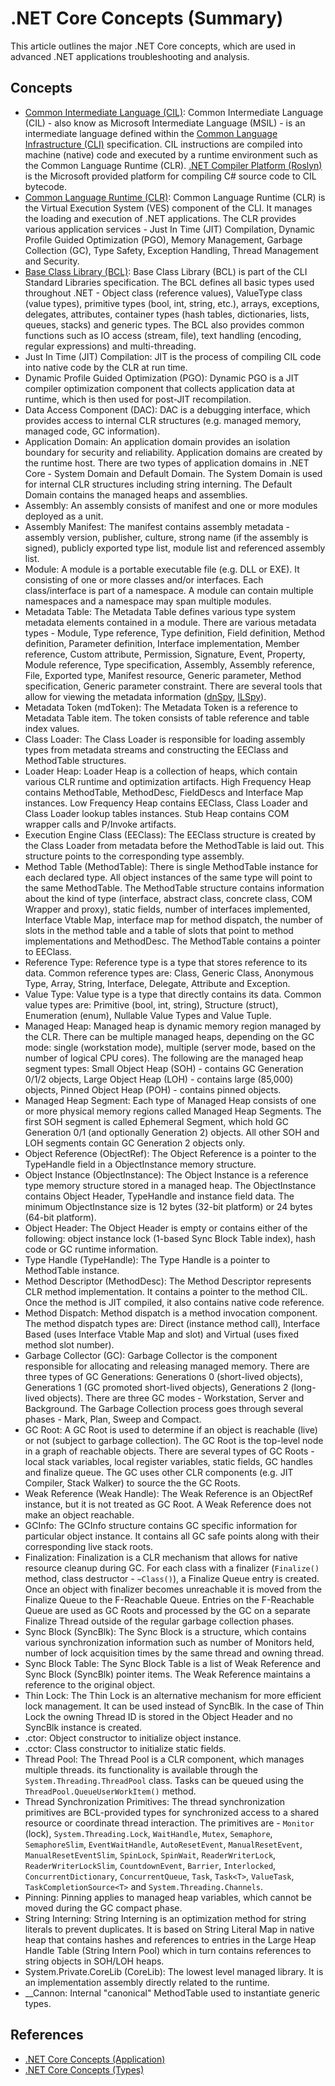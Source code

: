 # .NET Core Concepts (Summary)

This article outlines the major .NET Core concepts, which are used in advanced .NET applications troubleshooting and analysis.

## Concepts

* [Common Intermediate Language (CIL)](https://en.wikipedia.org/wiki/Common_Intermediate_Language): Common Intermediate Language (CIL) - also know as Microsoft Intermediate Language (MSIL) - is an intermediate language defined within the [Common Language Infrastructure (CLI)](https://en.wikipedia.org/wiki/Common_Language_Infrastructure) specification. CIL instructions are compiled into machine (native) code and executed by a runtime environment such as the Common Language Runtime (CLR). [.NET Compiler Platform (Roslyn)](https://github.com/dotnet/roslyn) is the Microsoft provided platform for compiling C# source code to CIL bytecode.
* [Common Language Runtime (CLR)](https://en.wikipedia.org/wiki/Common_Language_Runtime): Common Language Runtime (CLR) is the Virtual Execution System (VES) component of the CLI. It manages the loading and execution of .NET applications. The CLR provides various application services - Just In Time (JIT) Compilation, Dynamic Profile Guided Optimization (PGO), Memory Management, Garbage Collection (GC), Type Safety, Exception Handling, Thread Management and Security.
* [Base Class Library (BCL)](https://en.wikipedia.org/wiki/Standard_Libraries_(CLI)#Base_Class_Library): Base Class Library (BCL) is part of the CLI Standard Libraries specification. The BCL defines all basic types used throughout .NET - Object class (reference values), ValueType class (value types), primitive types (bool, int, string, etc.), arrays, exceptions, delegates, attributes, container types (hash tables, dictionaries, lists, queues, stacks) and generic types. The BCL also provides common functions such as IO access (stream, file), text handling (encoding, regular expressions) and multi-threading.
* Just In Time (JIT) Compilation: JIT is the process of compiling CIL code into native code by the CLR at run time.
* Dynamic Profile Guided Optimization (PGO): Dynamic PGO is a JIT compiler optimization component that collects application data at runtime, which is then used for post-JIT recompilation.
* Data Access Component (DAC): DAC is a debugging interface, which provides access to internal CLR structures (e.g. managed memory, managed code, GC information).
* Application Domain: An application domain provides an isolation boundary for security and reliability. Application domains are created by the runtime host. There are two types of application domains in .NET Core - System Domain and Default Domain. The System Domain is used for internal CLR structures including string interning. The Default Domain contains the managed heaps and assemblies.
* Assembly: An assembly consists of manifest and one or more modules deployed as a unit.
* Assembly Manifest: The manifest contains assembly metadata - assembly version, publisher, culture, strong name (if the assembly is signed), publicly exported type list, module list and referenced assembly list.
* Module: A module is a portable executable file (e.g. DLL or EXE). It consisting of one or more classes and/or interfaces. Each class/interface is part of a namespace. A module can contain multiple namespaces and a namespace may span multiple modules.
* Metadata Table: The Metadata Table defines various type system metadata elements contained in a module. There are various metadata types - Module, Type reference, Type definition, Field definition, Method definition, Parameter definition, Interface implementation, Member reference, Custom attribute, Permission, Signature, Event, Property, Module reference, Type specification, Assembly, Assembly reference, File, Exported type, Manifest resource, Generic parameter, Method specification, Generic parameter constraint. There are several tools that allow for viewing the metadata information ([dnSpy](https://github.com/dnSpyEx/dnSpy), [ILSpy](https://github.com/icsharpcode/ILSpy)).
* Metadata Token (mdToken): The Metadata Token is a reference to Metadata Table item. The token consists of table reference and table index values.
* Class Loader: The Class Loader is responsible for loading assembly types from metadata streams and constructing the EEClass and MethodTable structures.
* Loader Heap: Loader Heap is a collection of heaps, which contain various CLR runtime and optimization artifacts. High Frequency Heap contains MethodTable, MethodDesc, FieldDescs and Interface Map instances. Low Frequency Heap contains EEClass, Class Loader and Class Loader lookup tables instances. Stub Heap contains COM wrapper calls and P/Invoke artifacts.
* Execution Engine Class (EEClass): The EEClass structure is created by the Class Loader from metadata before the MethodTable is laid out. This structure points to the corresponding type assembly.
* Method Table (MethodTable): There is single MethodTable instance for each declared type. All object instances of the same type will point to the same MethodTable. The MethodTable structure contains information about the kind of type (interface, abstract class, concrete class, COM Wrapper and proxy), static fields, number of interfaces implemented, Interface Vtable Map, interface map for method dispatch, the number of slots in the method table and a table of slots that point to method implementations and MethodDesc. The MethodTable contains a pointer to EEClass.
* Reference Type: Reference type is a type that stores reference to its data. Common reference types are: Class, Generic Class, Anonymous Type, Array, String, Interface, Delegate, Attribute and Exception.
* Value Type: Value type is a type that directly contains its data. Common value types are: Primitive (bool, int, string), Structure (struct), Enumeration (enum), Nullable Value Types and Value Tuple.
* Managed Heap: Managed heap is dynamic memory region managed by the CLR. There can be multiple managed heaps, depending on the GC mode: single (workstation mode), multiple (server mode, based on the number of logical CPU cores). The following are the managed heap segment types: Small Object Heap (SOH) - contains GC Generation 0/1/2 objects, Large Object Heap (LOH) - contains large (85,000) objects, Pinned Object Heap (POH) - contains pinned objects.
* Managed Heap Segment: Each type of Managed Heap consists of one or more physical memory regions called Managed Heap Segments. The first SOH segment is called Ephemeral Segment, which hold GC Generation 0/1 (and optionally Generation 2) objects. All other SOH and LOH segments contain GC Generation 2 objects only.
* Object Reference (ObjectRef): The Object Reference is a pointer to the TypeHandle field in a ObjectInstance memory structure.
* Object Instance (ObjectInstance): The Object Instance is a reference type memory structure stored in a managed heap. The ObjectInstance contains Object Header, TypeHandle and instance field data. The minimum ObjectInstance size is 12 bytes (32-bit platform) or 24 bytes (64-bit platform).
* Object Header: The Object Header is empty or contains either of the following: object instance lock (1-based Sync Block Table index), hash code or GC runtime information.
* Type Handle (TypeHandle): The Type Handle is a pointer to MethodTable instance.
* Method Descriptor (MethodDesc): The Method Descriptor represents CLR method implementation. It contains a pointer to the method CIL. Once the method is JIT compiled, it also contains native code reference.
* Method Dispatch: Method dispatch is a method invocation component. The method dispatch types are: Direct (instance method call), Interface Based (uses Interface Vtable Map and slot) and Virtual (uses fixed method slot number).
* Garbage Collector (GC): Garbage Collector is the component responsible for allocating and releasing managed memory. There are three types of GC Generations: Generations 0 (short-lived objects), Generations 1 (GC promoted short-lived objects), Generations 2 (long-lived objects). There are three GC modes - Workstation, Server and Background. The Garbage Collection process goes through several phases - Mark, Plan, Sweep and Compact.
* GC Root: A GC Root is used to determine if an object is reachable (live) or not (subject to garbage collection). The GC Root is the top-level node in a graph of reachable objects. There are several types of GC Roots - local stack variables, local register variables, static fields, GC handles and finalize queue. The GC uses other CLR components (e.g. JIT Compiler, Stack Walker) to source the the GC Roots.
* Weak Reference (Weak Handle): The Weak Reference is an ObjectRef instance, but it is not treated as GC Root. A Weak Reference does not make an object reachable.
* GCInfo: The GCInfo structure contains GC specific information for particular object instance. It contains all GC safe points along with their corresponding live stack roots.
* Finalization: Finalization is a CLR mechanism that allows for native resource cleanup during GC. For each class with a finalizer (`Finalize()` method, class destructor - `~Class()`), a Finalize Queue entry is created. Once an object with finalizer becomes unreachable it is moved from the Finalize Queue to the F-Reachable Queue. Entries on the F-Reachable Queue are used as GC Roots and processed by the GC on a separate Finalize Thread outside of the regular garbage collection phases.
* Sync Block (SyncBlk): The Sync Block is a structure, which contains various synchronization information such as number of Monitors held, number of lock acquisition times by the same thread and owning thread.
* Sync Block Table: The Sync Block Table is a list of Weak Reference and Sync Block (SyncBlk) pointer items. The Weak Reference maintains a reference to the original object.
* Thin Lock: The Thin Lock is an alternative mechanism for more efficient lock management. It can be used instead of SyncBlk. In the case of Thin Lock the owning Thread ID is stored in the Object Header and no SyncBlk instance is created.
* .ctor: Object constructor to initialize object instance.
* .cctor: Class constructor to initialize static fields.
* Thread Pool: The Thread Pool is a CLR component, which manages multiple threads. its functionality is available through the `System.Threading.ThreadPool` class. Tasks can be queued using the `ThreadPool.QueueUserWorkItem()` method.
* Thread Synchronization Primitives: The thread synchronization primitives are BCL-provided types for synchronized access to a shared resource or coordinate thread interaction. The primitives are - `Monitor` (lock), `System.Threading.Lock`, `WaitHandle`, `Mutex`, `Semaphore`, `SemaphoreSlim`, `EventWaitHandle`, `AutoResetEvent`, `ManualResetEvent`, `ManualResetEventSlim`, `SpinLock`, `SpinWait`, `ReaderWriterLock`, `ReaderWriterLockSlim`, `CountdownEvent`, `Barrier`, `Interlocked`, `ConcurrentDictionary`, `ConcurrentQueue`, `Task`, `Task<T>`, `ValueTask`, `TaskCompletionSource<T>` and `System.Threading.Channels`.
* Pinning: Pinning applies to managed heap variables, which cannot be moved during the GC compact phase.
* String Interning: String Interning is an optimization method for string literals to prevent duplicates. It is based on String Literal Map in native heap that contains hashes and references to entries in the Large Heap Handle Table (String Intern Pool) which in turn contains references to string objects in SOH/LOH heaps.
* System.Private.CoreLib (CoreLib): The lowest level managed library. It is an implementation assembly directly related to the runtime.
* __Cannon: Internal "canonical" MethodTable used to instantiate generic types.

## References

* [.NET Core Concepts (Application)](./.NET%20Core%20Concepts%20(Application).md)
* [.NET Core Concepts (Types)](./.NET%20Core%20Concepts%20(Types).md)

<!--- Category = .NET Concepts, Tags = .NET Core, .NET Concepts, Linux --->